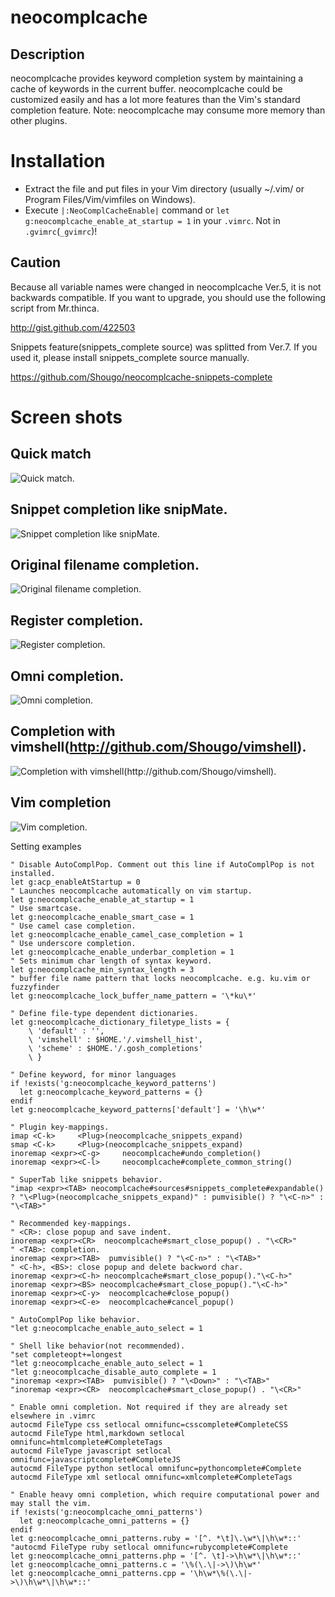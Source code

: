 **neocomplcache**
=================

Description
-----------

neocomplcache provides keyword completion system by maintaining a cache of
keywords in the current buffer. neocomplcache could be customized easily and
has a lot more features than the Vim's standard completion feature.
Note: neocomplcache may consume more memory than other plugins.

Installation
============

* Extract the file and put files in your Vim directory
   (usually ~/.vim/ or Program Files/Vim/vimfiles on Windows).
* Execute `|:NeoComplCacheEnable|` command or
`let g:neocomplcache_enable_at_startup = 1`
in your `.vimrc`. Not in `.gvimrc`(`_gvimrc`)!

Caution
-------

Because all variable names were changed in neocomplcache Ver.5, it is not
backwards compatible. If you want to upgrade, you should use the following
script from Mr.thinca.

http://gist.github.com/422503

Snippets feature(snippets\_complete source) was splitted from Ver.7.
If you used it, please install snippets\_complete source manually.

https://github.com/Shougo/neocomplcache-snippets-complete

Screen shots
============

Quick match
-----------
![Quick match.](http://3.bp.blogspot.com/_ci2yBnqzJgM/TD1PeahCmOI/AAAAAAAAADc/Rz_Pbpr92z4/s1600/quick_match.png)

Snippet completion like snipMate.
---------------------------------
![Snippet completion like snipMate.](http://s14.postimage.org/6m073xpwh/Screenshot2.png)

Original filename completion.
-----------
![Original filename completion.](http://1.bp.blogspot.com/_ci2yBnqzJgM/TD1O5_bOQ2I/AAAAAAAAADE/vHf9Xg_mrTI/s1600/filename_complete.png)

Register completion.
-----------
![Register completion.](http://1.bp.blogspot.com/_ci2yBnqzJgM/TD1Pel4fomI/AAAAAAAAADk/YsAxF8i6r3w/s1600/register_complete.png)

Omni completion.
----------------
![Omni completion.](http://2.bp.blogspot.com/_ci2yBnqzJgM/TD1PTolkTBI/AAAAAAAAADU/knJ3eniuHWI/s1600/omni_complete.png)

Completion with vimshell(http://github.com/Shougo/vimshell).
------------------------------------------------------------
![Completion with vimshell(http://github.com/Shougo/vimshell).](http://1.bp.blogspot.com/_ci2yBnqzJgM/TD1PLfdQrwI/AAAAAAAAADM/2pSFRTHwYOY/s1600/neocomplcache_with_vimshell.png)

Vim completion
------------------------------------------------------------
![Vim completion.](http://1.bp.blogspot.com/_ci2yBnqzJgM/TD1PfKTlwnI/AAAAAAAAADs/nOGWTRLuae8/s1600/vim_complete.png)

Setting examples

```vim
" Disable AutoComplPop. Comment out this line if AutoComplPop is not installed.
let g:acp_enableAtStartup = 0
" Launches neocomplcache automatically on vim startup.
let g:neocomplcache_enable_at_startup = 1
" Use smartcase.
let g:neocomplcache_enable_smart_case = 1
" Use camel case completion.
let g:neocomplcache_enable_camel_case_completion = 1
" Use underscore completion.
let g:neocomplcache_enable_underbar_completion = 1
" Sets minimum char length of syntax keyword.
let g:neocomplcache_min_syntax_length = 3
" buffer file name pattern that locks neocomplcache. e.g. ku.vim or fuzzyfinder 
let g:neocomplcache_lock_buffer_name_pattern = '\*ku\*'

" Define file-type dependent dictionaries.
let g:neocomplcache_dictionary_filetype_lists = {
    \ 'default' : '',
    \ 'vimshell' : $HOME.'/.vimshell_hist',
    \ 'scheme' : $HOME.'/.gosh_completions'
    \ }

" Define keyword, for minor languages
if !exists('g:neocomplcache_keyword_patterns')
  let g:neocomplcache_keyword_patterns = {}
endif
let g:neocomplcache_keyword_patterns['default'] = '\h\w*'

" Plugin key-mappings.
imap <C-k>     <Plug>(neocomplcache_snippets_expand)
smap <C-k>     <Plug>(neocomplcache_snippets_expand)
inoremap <expr><C-g>     neocomplcache#undo_completion()
inoremap <expr><C-l>     neocomplcache#complete_common_string()

" SuperTab like snippets behavior.
"imap <expr><TAB> neocomplcache#sources#snippets_complete#expandable() ? "\<Plug>(neocomplcache_snippets_expand)" : pumvisible() ? "\<C-n>" : "\<TAB>"

" Recommended key-mappings.
" <CR>: close popup and save indent.
inoremap <expr><CR>  neocomplcache#smart_close_popup() . "\<CR>"
" <TAB>: completion.
inoremap <expr><TAB>  pumvisible() ? "\<C-n>" : "\<TAB>"
" <C-h>, <BS>: close popup and delete backword char.
inoremap <expr><C-h> neocomplcache#smart_close_popup()."\<C-h>"
inoremap <expr><BS> neocomplcache#smart_close_popup()."\<C-h>"
inoremap <expr><C-y>  neocomplcache#close_popup()
inoremap <expr><C-e>  neocomplcache#cancel_popup()

" AutoComplPop like behavior.
"let g:neocomplcache_enable_auto_select = 1

" Shell like behavior(not recommended).
"set completeopt+=longest
"let g:neocomplcache_enable_auto_select = 1
"let g:neocomplcache_disable_auto_complete = 1
"inoremap <expr><TAB>  pumvisible() ? "\<Down>" : "\<TAB>"
"inoremap <expr><CR>  neocomplcache#smart_close_popup() . "\<CR>"

" Enable omni completion. Not required if they are already set elsewhere in .vimrc
autocmd FileType css setlocal omnifunc=csscomplete#CompleteCSS
autocmd FileType html,markdown setlocal omnifunc=htmlcomplete#CompleteTags
autocmd FileType javascript setlocal omnifunc=javascriptcomplete#CompleteJS
autocmd FileType python setlocal omnifunc=pythoncomplete#Complete
autocmd FileType xml setlocal omnifunc=xmlcomplete#CompleteTags

" Enable heavy omni completion, which require computational power and may stall the vim. 
if !exists('g:neocomplcache_omni_patterns')
  let g:neocomplcache_omni_patterns = {}
endif
let g:neocomplcache_omni_patterns.ruby = '[^. *\t]\.\w*\|\h\w*::'
"autocmd FileType ruby setlocal omnifunc=rubycomplete#Complete
let g:neocomplcache_omni_patterns.php = '[^. \t]->\h\w*\|\h\w*::'
let g:neocomplcache_omni_patterns.c = '\%(\.\|->\)\h\w*'
let g:neocomplcache_omni_patterns.cpp = '\h\w*\%(\.\|->\)\h\w*\|\h\w*::'
```
